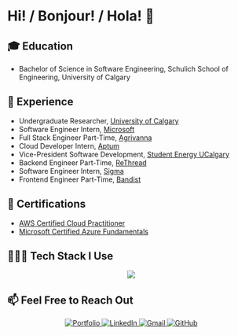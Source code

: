 # Hi! / Bonjour! / Hola! 👋

## 🎓 Education

- Bachelor of Science in Software Engineering, Schulich School of Engineering, University of Calgary

## 💼 Experience

- Undergraduate Researcher, [University of Calgary](https://schulich.ucalgary.ca/)
- Software Engineer Intern, [Microsoft](https://www.microsoft.com/en-ca/)
- Full Stack Engineer Part-Time, [Agrivanna](https://www.agrivanna.com/)
- Cloud Developer Intern, [Aptum](https://aptum.com/)
- Vice-President Software Development, [Student Energy UCalgary](https://studentenergyuofc.org/)
- Backend Engineer Part-Time, [ReThread]()
- Software Engineer Intern, [Sigma](https://sigmafoodserviceus.com/)
- Frontend Engineer Part-Time, [Bandist]()

## 🏅 Certifications

- [AWS Certified Cloud Practitioner](https://www.credly.com/badges/6f786f17-4bd1-48f9-b804-138c8d752e70/)
- [Microsoft Certified Azure Fundamentals](https://learn.microsoft.com/en-us/users/axelsnchez-2277/credentials/2ee95ece9f3f4cac?ref=https%3A%2F%2Fwww.linkedin.com%2F)

## 👨🏼‍💻 Tech Stack I Use

<div align="center">
    <img src="https://skillicons.dev/icons?i=aws,azure,bash,c,cs,cpp,css,dart,docker,dotnet,express,fastapi,flutter,gcp,git,github,githubactions,go,html,java,js,jenkins,jest,kubernetes,linux,nodejs,postman,py,pytorch,rabbitmq,react,redis,redux,rust,spring,sklearn,solidity,terraform,ts,vue&perline=10"/>
</div>

## 📫 Feel Free to Reach Out

<div align="center">
  <a href="https://axelsanchez.me/">
    <img src="https://img.shields.io/badge/Portfolio-%23000000.svg?style=for-the-badge&logo=firefox&logoColor=%23FF7139" alt="Portfolio">
  </a>
  <a href="https://www.linkedin.com/in/axel-sanchez-a1089b23a/">
    <img src="https://img.shields.io/badge/LinkedIn-0A66C2.svg?style=for-the-badge&logo=LinkedIn&logoColor=white" alt="LinkedIn">
  </a>
  <a href="mailto:axelshz@gmail.com">
    <img src="https://img.shields.io/badge/Gmail-EA4335.svg?style=for-the-badge&logo=Gmail&logoColor=white" alt="Gmail">
  </a>
  <a href="https://github.com/Axeloooo">
    <img src="https://img.shields.io/badge/GitHub-181717.svg?style=for-the-badge&logo=GitHub&logoColor=white" alt="GitHub">
  </a>
</div>
